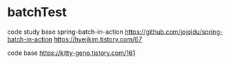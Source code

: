 # batchTest

code study base
spring-batch-in-action
https://github.com/jojoldu/spring-batch-in-action
https://hyejikim.tistory.com/67


code base 
https://kitty-geno.tistory.com/161
